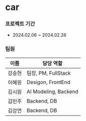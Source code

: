 # car

### 프로젝트 기간 
- 2024.02.06 ~ 2024.02.28

### 팀원
| 이름 | 담당 역할 |
|--|--|
| 강승현 | 팀장, PM, FullStack |
| 이혜원 | Desigon, FrontEnd |
| 김시원 | AI Modeling, Backend |
| 김민주 | Backend, DB |
| 김강연 | Backend, DB |
